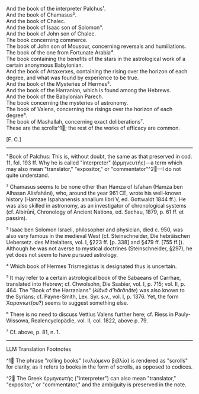 And the book of the interpreter Palchus¹.  
And the book of Chamasus².  
And the book of Chalec.  
And the book of Isaac son of Solomon³.  
And the book of John son of Chalec.  
The book concerning commerce.  
The book of John son of Mousour, concerning reversals and humiliations.  
The book of the one from Fortunate Arabia⁴.  
The book containing the benefits of the stars in the astrological work of a certain anonymous Babylonian.  
And the book of Artaxerxes, containing the rising over the horizon of each degree, and what was found by experience to be true.  
And the book of the Mysteries of Hermes⁵.  
And the book of the Harranian, which is found among the Hebrews.  
And the book of the Babylonian Parech.  
The book concerning the mysteries of astronomy.  
The book of Valens, concerning the risings over the horizon of each degree⁶.  
The book of Mashallah, concerning exact deliberations⁷.  
These are the scrolls^1🤖; the rest of the works of efficacy are common.

[F. C.]

---

¹ Book of Palchus: This is, without doubt, the same as that preserved in cod. 11, fol. 193 ff. Why he is called "interpreter" (ἐρμηνευτής)—a term which may also mean "translator," "expositor," or "commentator"^2🤖—I do not quite understand.

² Chamasus seems to be none other than Hamza of Isfahan (Hamza ben Alhasan Alisfahāni), who, around the year 961 CE, wrote his well-known history (Hamzae Ispahanensis annalium libri V, ed. Gottwaldt 1844 ff.). He was also skilled in astronomy, as an investigator of chronological systems (cf. Albirūnī, Chronology of Ancient Nations, ed. Sachau, 1879, p. 61 ff. et passim).

³ Isaac ben Solomon Israeli, philosopher and physician, died c. 950, was also very famous in the medieval West (cf. Steinschneider, Die hebräischen Uebersetz. des Mittelalters, vol. I, §223 ff. [p. 338] and §479 ff. [755 ff.]). Although he was not averse to mystical doctrines (Steinschneider, §297), he yet does not seem to have pursued astrology.

⁴ Which book of Hermes Trismegistus is designated thus is uncertain.

⁵ It may refer to a certain astrological book of the Sabaeans of Carrhae, translated into Hebrew; cf. Chwolsohn, Die Ssabier, vol. I, p. 715; vol. II, p. 464. The "Book of the Harranians" (*klāvā d’hārānāte*) was also known to the Syrians; cf. Payne-Smith, Lex. Syr. s.v., vol. I, p. 1376. Yet, the form Χαρανιωτ(ου?) seems to suggest something else.

⁶ There is no need to discuss Vettius Valens further here; cf. Riess in Pauly-Wissowa, Realencyclopädie, vol. II, col. 1822, above p. 79.

⁷ Cf. above, p. 81, n. 1.

---

LLM Translation Footnotes

^1🤖 The phrase "rolling books" (κυλιόμενα βιβλία) is rendered as "scrolls" for clarity, as it refers to books in the form of scrolls, as opposed to codices.

^2🤖 The Greek ἐρμηνευτής ("interpreter") can also mean "translator," "expositor," or "commentator," and the ambiguity is preserved in the note.